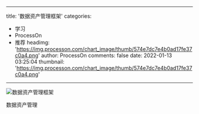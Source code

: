 
---
title: '数据资产管理框架'
categories: 
 - 学习
 - ProcessOn
 - 推荐
headimg: 'https://img.processon.com/chart_image/thumb/574e7dc7e4b0ad17fe37c0a4.png'
author: ProcessOn
comments: false
date: 2022-01-13 03:25:04
thumbnail: 'https://img.processon.com/chart_image/thumb/574e7dc7e4b0ad17fe37c0a4.png'
---

<div>   
<img class="thumb" alt="数据资产管理框架" src="https://img.processon.com/chart_image/thumb/574e7dc7e4b0ad17fe37c0a4.png" referrerpolicy="no-referrer">
<p>数据资产管理</p>  
</div>
            